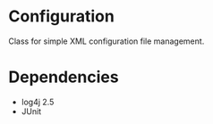 # Configuration
Class for simple XML configuration file management.

# Dependencies
- log4j 2.5
- JUnit 
